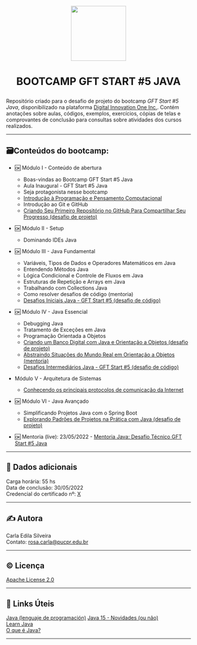<p align="center">
	<img src="https://github.com/rosacarla/GFT-start5-java/blob/main/logo-gft.png" width="150">
</p>  
<h1><p align="center">BOOTCAMP GFT START #5 JAVA</p></h1>

<p align="justify">  

Repositório criado para o desafio de projeto do bootcamp _GFT Start #5 Java_, disponibilizado na plataforma [Digital Innovation One Inc.](https://web.dio.me). Contém anotações sobre aulas, códigos, exemplos, exercícios, cópias de telas e comprovantes de conclusão para consultas sobre atividades dos cursos realizados. 
 
</p>

---

## 🗃️**Conteúdos do bootcamp:**  

* 🆗 Módulo I - Conteúdo de abertura  
    - Boas-vindas ao Bootcamp GFT Start #5 Java
    - Aula Inaugural - GFT Start #5 Java   
    - Seja protagonista nesse bootcamp  
    - [Introdução à Programação e Pensamento Computacional](https://github.com/rosacarla/GFT-start5-java/tree/main/Introducao-a-programacao-e-pensamento-computacional)  
    - Introdução ao Git e GitHub
    - [Criando Seu Primeiro Repositório no GitHub Para Compartilhar Seu Progresso (desafio de projeto)](https://github.com/rosacarla/GFT-start5-java)  
    
* 🆗 Módulo II - Setup  
    - Dominando IDEs Java  
    
* 🆗 Módulo III - Java Fundamental 
    - Variáveis, Tipos de Dados e Operadores Matemáticos em Java
    - Entendendo Métodos Java
    - Lógica Condicional e Controle de Fluxos em Java
    - Estruturas de Repetição e Arrays em Java
    - Trabalhando com Collections Java
    - Como resolver desafios de código (mentoria)
    - [Desafios Iniciais Java - GFT Start #5 (desafio de código)]()  

* 🆗 Módulo IV - Java Essencial
    - Debugging Java
    - Tratamento de Exceções em Java 
    - Programação Orientada a Objetos
    - [Criando um Banco Digital com Java e Orientação a Objetos (desafio de projeto)](https://github.com/rosacarla/Banco-digital-com-Java-POO)  
    - [Abstraindo Situações do Mundo Real em Orientação a Objetos (mentoria)](https://github.com/rosacarla/Mentoria-GFT-orientacao-a-objetos-Java)  
    - [Desafios Intermediários Java - GFT Start #5 (desafio de código)]()  

* Módulo V - Arquitetura de Sistemas 
    - [Conhecendo os principais protocolos de comunicação da Internet]()  

* 🆗 Módulo VI - Java Avançado
    - Simplificando Projetos Java com o Spring Boot
    - [Explorando Padrões de Projetos na Prática com Java (desafio de projeto)](https://github.com/rosacarla/Padroes-de-projeto-com-Java)  

* 🆗 Mentoria (live): 
23/05/2022 - [Mentoria Java: Desafio Técnico GFT Start #5 Java](https://github.com/rosacarla/Mentoria-GFT-Start-Java-Desafio-Tecnico)  

---

## 📂 Dados adicionais  

Carga horária: 55 hs  
Data de conclusão: 30/05/2022  
Credencial do certificado nº: [X]()  

---

## ✍️ Autora  

Carla Edila Silveira  
Contato: rosa.carla@pucpr.edu.br  

---

## ©️ Licença  

[Apache License 2.0](https://choosealicense.com/licenses/apache-2.0/)  

---

## 🔗 Links Úteis  

[Java (lenguaje de programación)](https://es.wikipedia.org/wiki/Java_(lenguaje_de_programaci%C3%B3n))  
[Java 15 - Novidades (ou não)](https://www.guiadojava.com.br/2020/07/java-15-novidades-ou-nao.html)  
[Learn Java](https://dev.java/learn/)  
[O que é Java?](https://constantetecnologia.com.br/tutoriais/o-que-e-java/)  

---
